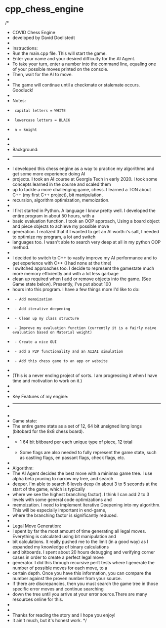 # cpp_chess_engine

/*
 * COVID Chess Engine
 * developed by David Doellstedt
 *
 * Instructions:
 * Run the main.cpp file. This will start the game.
 * Enter your name and your desired difficulty for the AI Agent.
 * To take your turn, enter a number into the command line, equaling one of your possible moves printed on the console.
 * Then, wait for the AI to move.
 *
 * The game will continue until a checkmate or stalemate occurs. Goodluck!
 *
 * Notes:
 *      capital letters = WHITE
 *      lowercase letters = BLACK
 *      n = knight
 *
 *
 * Background:
 * --------------------------
 * I developed this chess engine as a way to practice my algorithms and get some more experience doing AI
 * projects. I took an AI course at Georgia Tech in early 2020. I took some concepts learned in the course and scaled them
 * up to tackle a more challenging game, chess. I learned a TON about C++ (my first C++ project), bit manipulation,
 * recursion, algorithm optimization, memoization.
 *
 * I first started in Python. A language I know pretty well. I developed the entire program in about 50 hours, with a
 * basic evaluation function. I took an OOP approach, Using a board object and piece objects to achieve my possible move
 * generation. I realized that if I wanted to get an AI worth i's salt, I needed to optimize my program, a lot and switch
 * languages too. I wasn't able to search very deep at all in my python OOP method.
 *
 * I decided to switch to C++ to vastly improve my AI performance and to get experience with C++ (I had none at the time)
 * I switched approaches too. I decide to represent the gamestate much more memory efficiently and with a lot less garbage
 * clean up required when I add or remove objects into the game. (See Game state below). Presently, I've put about 100
 * hours into this program. I have a few things more I'd like to do:
 *      - Add memoization
 *      - Add iterative deepening
 *      - Clean up my class structure
 *      - Improve my evaluation function (currently it is a fairly naive evaluation based on Material weight)
 *      - Create a nice GUI
 *      - add a P2P functionality and an AI2AI simulation
 *      - Add this chess game to an app or website
 *
 * (This is a never ending project of sorts. I am progressing it when I have time and motivation to work on it.)
 *
 *
 * Key Features of my engine:
 * --------------------------
 *
 * Game state:
 * The entire game state as a set of 12, 64 bit unsigned long longs (bitobard for the 8x8 chess board).
 *    - 1 64 bit bitboard per each unique type of piece, 12 total
 *    - Some flags are also needed to fully represent the game state, such as castling flags, en passant flags, check flags, etc.
 *
 * Algorithm:
 * The AI Agent decides the best move with a minimax game tree. I use alpha beta pruning to narrow my tree, and search
 * deeper. I'm able to search 6 levels deep (in about 3 to 5 seconds at the start of the game, which is typically
 * where we see the highest branching factor). I think I can add 2 to 3 levels with some general code optimizations and
 * memoization. I need to implement Iterative Deepening into my algorithm. This will be especially important in end-game,
 * where the branching factor is significantly reduced.
 *
 * Legal Move Generation:
 * I spent by far the most amount of time generating all legal moves. Everything is calculated using bit manipulation and
 * bit calculations. It really pushed me to the limit (in a good way) as I expanded my knowledge of binary calculations
 * and bitboards. I spent about 20 hours debugging and verifying corner cases in order to create a perfect legal move
 * generator. I did this through recursive perft tests where I generate the number of possible moves for each move, to a
 * certain depth. Once you have this information, you can compare the number against the proven number from your source.
 * If there are discrepancies, then you must search the game tree in those specific error moves and continue searching
 * down the tree until you arrive at your error source.There are many resources online for this.
 *
 *
 * Thanks for reading the story and I hope you enjoy!
 * It ain't much, but it's honest work.
*/
